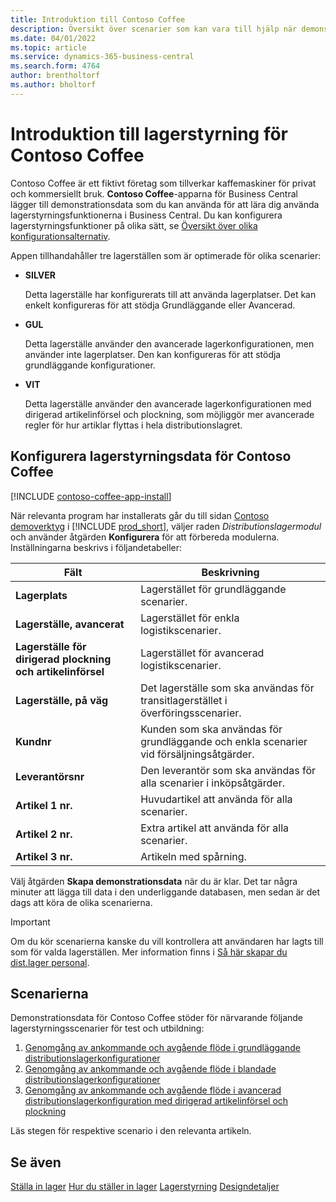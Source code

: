 ```yaml
---
title: Introduktion till Contoso Coffee
description: Översikt över scenarier som kan vara till hjälp när demonstrationsdatan för Contoso Coffee ska hjälpa dig lära dig hur du använder lagerstyrningsfunktionerna i Business Central.
ms.date: 04/01/2022
ms.topic: article
ms.service: dynamics-365-business-central
ms.search.form: 4764
author: brentholtorf
ms.author: bholtorf
---
```


# Introduktion till lagerstyrning för Contoso Coffee

Contoso Coffee är ett fiktivt företag som tillverkar kaffemaskiner för privat och kommersiellt bruk. **Contoso Coffee**-apparna för Business Central lägger till demonstrationsdata som du kan använda för att lära dig använda lagerstyrningsfunktionerna i Business Central. Du kan konfigurera lagerstyrningsfunktioner på olika sätt, se [Översikt över olika konfigurationsalternativ](../../design-details-warehouse-management.md#overview-of-different-configuration-options).

Appen tillhandahåller tre lagerställen som är optimerade för olika scenarier:

- **SILVER**  

  Detta lagerställe har konfigurerats till att använda lagerplatser. Det kan enkelt konfigureras för att stödja Grundläggande eller Avancerad. 

- **GUL**  

  Detta lagerställe använder den avancerade lagerkonfigurationen, men använder inte lagerplatser. Den kan konfigureras för att stödja grundläggande konfigurationer.

- **VIT**  

  Detta lagerställe använder den avancerade lagerkonfigurationen med dirigerad artikelinförsel och plockning, som möjliggör mer avancerade regler för hur artiklar flyttas i hela distributionslagret.

## Konfigurera lagerstyrningsdata för Contoso Coffee

[!INCLUDE [contoso-coffee-app-install](../../includes/contoso-coffee-app-install.md)]

När relevanta program har installerats går du till sidan [Contoso demoverktyg](https://businesscentral.dynamics.com/?page=5194) i [!INCLUDE [prod_short](../../includes/prod_short.md)], väljer raden *Distributionslagermodul* och använder åtgärden **Konfigurera** för att förbereda modulerna. Inställningarna beskrivs i följandetabeller:  

|Fält  |Beskrivning  |
|---------|---------|
|**Lagerplats**  |Lagerstället för grundläggande scenarier.|
|**Lagerställe, avancerat**  |Lagerstället för enkla logistikscenarier.|
|**Lagerställe för dirigerad plockning och artikelinförsel**  |Lagerstället för avancerad logistikscenarier.|
|**Lagerställe, på väg**  |Det lagerställe som ska användas för transitlagerstället i överföringsscenarier.|
|**Kundnr**  |Kunden som ska användas för grundläggande och enkla scenarier vid försäljningsåtgärder.|
|**Leverantörsnr**  |Den leverantör som ska användas för alla scenarier i inköpsåtgärder.|
|**Artikel 1 nr.**  |Huvudartikel att använda för alla scenarier.|
|**Artikel 2 nr.**  |Extra artikel att använda för alla scenarier.|
|**Artikel 3 nr.**  |Artikeln med spårning.|

Välj åtgärden **Skapa demonstrationsdata** när du är klar. Det tar några minuter att lägga till data i den underliggande databasen, men sedan är det dags att köra de olika scenarierna.  

> [!IMPORTANT]
> Om du kör scenarierna kanske du vill kontrollera att användaren har lagts till som för valda lagerställen. Mer information finns i [Så här skapar du dist.lager personal](../../warehouse-how-to-set-up-warehouse-employees.md).

## Scenarierna

Demonstrationsdata för Contoso Coffee stöder för närvarande följande lagerstyrningsscenarier för test och utbildning:

1.  [Genomgång av ankommande och avgående flöde i grundläggande distributionslagerkonfigurationer](warehouse-basic-flow-putaway-pick.md)
2.  [Genomgång av ankommande och avgående flöde i blandade distributionslagerkonfigurationer](warehouse-mixed-flow-receive-pick-ship.md)
3.  [Genomgång av ankommande och avgående flöde i avancerad distributionslagerkonfiguration med dirigerad artikelinförsel och plockning](warehouse-directed-flow.md)

Läs stegen för respektive scenario i den relevanta artikeln.  

## Se även

[Ställa in lager](../../inventory-setup-inventory.md) 
[Hur du ställer in lager](../../inventory-how-setup-locations.md) 
[Lagerstyrning](../../warehouse-manage-warehouse.md) 
[Designdetaljer](../../design-details-warehouse-overview.md) 
